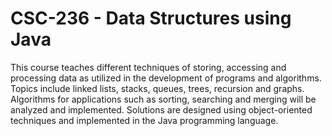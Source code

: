 # CSC-236 - Data Structures using Java

This course teaches different techniques of storing, accessing and processing data as utilized in the development of programs and algorithms. Topics include linked lists, stacks, queues, trees, recursion and graphs. Algorithms for applications such as sorting, searching and merging will be analyzed and implemented. Solutions are designed using object-oriented techniques and implemented in the Java programming language.
